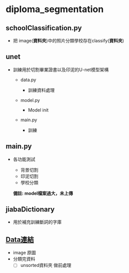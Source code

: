 # diploma_segmentation


## schoolClassification.py

- 把 image(**資料夾**)中的照片分類學校存在classify(**資料夾**)

## unet

- 訓練用於切割畢業證書以及印泥的U-net模型架構
  - data.py
    - 訓練資料處理
  - model.py
    - Model init

  - main.py
    - 訓練  

## main.py

- 各功能測試
  - 背景切割
  - 印泥切割
  - 學校分類 

  **備註: model檔案過大，未上傳**

## jiabaDictionary

- 用於補充訓練斷詞的字庫

## [Data連結](https://drive.google.com/drive/folders/1uUuRkW2yG3m6i-n_UlYMy8iv1C1VL_0x?usp=sharing)
- image 原圖
- 分類完資料
  - [ ] unsorted資料夾 做前處理 
